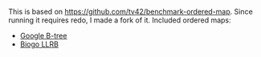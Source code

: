 This is based on https://github.com/tv42/benchmark-ordered-map. Since running
it requires redo, I made a fork of it. Included ordered maps:

- [Google B-tree](https://github.com/google/btree) 
- [Biogo LLRB](https://github.com/biogo/store)
